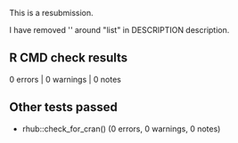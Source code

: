 This is a resubmission.

I have removed '' around "list" in DESCRIPTION description.

## R CMD check results
0 errors | 0 warnings | 0 notes

## Other tests passed
- rhub::check_for_cran() (0 errors, 0 warnings, 0 notes)